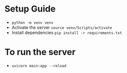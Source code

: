 # Setup Guide
* `python -m venv venv`
* Activate the server `source venv/Scripts/activate`
* Install dependencies `pip install -r requirements.txt`

# To run the server
* `uvicorn main:app --reload`
